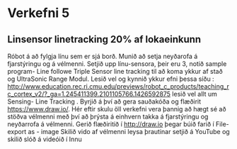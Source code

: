 # Verkefni 5 
## Linsensor linetracking 20% af lokaeinkunn
Róbot á að fylgja línu sem er  sjá borð. Munið að setja neyðarofa á fjarstýringu og á vélmenni.
Setjið upp línu-sensora, þeir eru 3, notið sample program- Line followe Triple Sensor line tracking til að koma ykkur af stað og UltraSonic  Range Modul. Lesið vel  og kynnið ykkur efni þessa síðu : http://www.education.rec.ri.cmu.edu/previews/robot_c_products/teaching_rc_cortex_v2/?_ga=1.245411399.2101105766.1426592875
lesið vel allt um Sensing- Line Tracking .
Byrjið á því að gera sauðakóða og flæðirit https://www.draw.io/.
Hér eftir skulu öll verkefni vera þannig að hægt sé að stöðva vélmenni með því að þrýsta á einhvern takka á fjarstýringu og neyðarrofa á vélmenni.
Gerið flæðiritið í http://draw.io þegar búið farið í  File-export as - image
Skilið vido af vélmenni leysa þrautinar setjið á YouTube og skilið slóð á videóið í Innu
